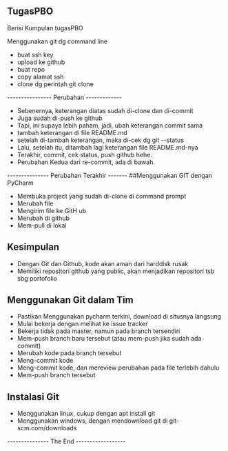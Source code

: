 ## TugasPBO
Berisi Kumpulan tugasPBO

 Menggunakan git dg command line
 - buat ssh key
 - upload ke github
 - buat repo
 - copy alamat ssh
 - clone dg perintah git clone <alamat ssh>

 ---------------- Perubahan -------------
 - Sebenernya, keterangan diatas sudah di-clone dan di-commit
 - Juga sudah di-push ke github
 - Tapi, ini supaya lebih paham, jadi, ubah keterangan commit sama
 - tambah keterangan di file README.md
 - setelah di-tambah keterangan, maka di-cek dg git --status
 - Lalu, setelah itu, ditambah lagi keterangan file README.md-nya
 - Terakhir, commit, cek status, push github hehe.
 - Perubahan Kedua dari re-commit, ada di bawah.

 --------------- Perubahan Terakhir -------
 ##Menggunakan GIT dengan PyCharm
 
 - Membuka project yang sudah di-clone di command prompt
 - Merubah file
 - Mengirim file ke GitH ub
 - Merubah di github
 - Mem-pull di lokal

 ## Kesimpulan
 
 - Dengan Git dan Github, kode akan aman dari harddisk rusak
 - Memiliki repositori github yang public, akan menjadikan repositori tsb sbg portofolio
 
 ## Menggunakan Git dalam Tim
 
 - Pastikan Menggunakan pycharm terkini, download di situsnya langsung
 - Mulai bekerja dengan melihat ke issue tracker
 - Bekerja tidak pada master, namun pada branch tersendiri
 - Mem-push branch baru tersebut (atau mem-push jika sudah ada commit) 
 - Merubah kode pada branch tersebut
 - Meng-commit kode
 - Meng-commit kode, dan mereview perubahan pada file terlebih dahulu
 - Mem-push branch tersebut
 
 ## Instalasi Git
 - Menggunakan linux, cukup dengan apt install git
 - Menggunakan windows, dengan mendownload git di git-scm.com/downloads
 
 --------------- The End ------------------